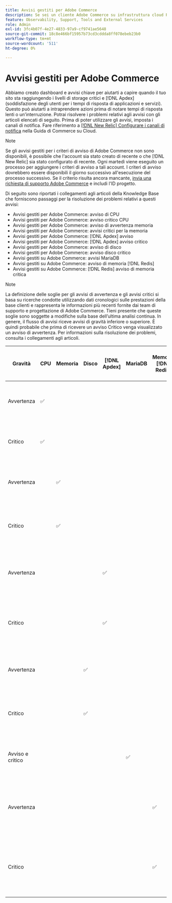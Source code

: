 ```yaml
---
title: Avvisi gestiti per Adobe Commerce
description: Se sei un cliente Adobe Commerce su infrastruttura cloud Pro plan architecture, puoi utilizzare avvisi gestiti per comprendere lo stato del sito. Se sei un cliente Adobe Commerce su infrastruttura cloud con architettura di piano Starter, riceverai solo avvisi per  [!DNL Apdex]  e condizioni relative al tasso di errore.
feature: Observability, Support, Tools and External Services
role: Admin
exl-id: 3fc4b07f-4e27-4833-97a9-cf9741ae5648
source-git-commit: 18c8e466bf15957b73cd3cddda8ff078ebeb23b0
workflow-type: tm+mt
source-wordcount: '511'
ht-degree: 0%

---
```


# Avvisi gestiti per Adobe Commerce


Abbiamo creato dashboard e avvisi chiave per aiutarti a capire quando il tuo sito sta raggiungendo i livelli di storage critici e [!DNL Apdex] (soddisfazione degli utenti per i tempi di risposta di applicazioni e servizi). Questo può aiutarti a intraprendere azioni prima di notare tempi di risposta lenti o un’interruzione. Potrai risolvere i problemi relativi agli avvisi con gli articoli elencati di seguito. Prima di poter utilizzare gli avvisi, imposta i canali di notifica. Fare riferimento a [[!DNL New Relic] Configurare i canali di notifica](https://experienceleague.adobe.com/en/docs/commerce-on-cloud/user-guide/monitor/new-relic/new-relic-service) nella Guida di Commerce su Cloud.

>[!NOTE]
>
>Se gli avvisi gestiti per i criteri di avviso di Adobe Commerce non sono disponibili, è possibile che l&#39;account sia stato creato di recente o che [!DNL New Relic] sia stato configurato di recente. Ogni martedì viene eseguito un processo per aggiungere i criteri di avviso a tali account. I criteri di avviso dovrebbero essere disponibili il giorno successivo all&#39;esecuzione del processo successivo. Se il criterio risulta ancora mancante, [invia una richiesta di supporto Adobe Commerce](https://experienceleague.adobe.com/en/docs/commerce-knowledge-base/kb/help-center-guide/magento-help-center-user-guide#support-case) e includi l&#39;ID progetto.

Di seguito sono riportati i collegamenti agli articoli della Knowledge Base che forniscono passaggi per la risoluzione dei problemi relativi a questi avvisi:

* Avvisi gestiti per Adobe Commerce: avviso di CPU
* Avvisi gestiti per Adobe Commerce: avviso critico CPU
* Avvisi gestiti per Adobe Commerce: avviso di avvertenza memoria
* Avvisi gestiti per Adobe Commerce: avvisi critici per la memoria
* Avvisi gestiti per Adobe Commerce: [!DNL Apdex] avviso
* Avvisi gestiti per Adobe Commerce: [!DNL Apdex] avviso critico
* Avvisi gestiti per Adobe Commerce: avviso di disco
* Avvisi gestiti per Adobe Commerce: avviso disco critico
* Avvisi gestiti su Adobe Commerce: avvisi MariaDB
* Avvisi gestiti su Adobe Commerce: avviso di memoria [!DNL Redis]
* Avvisi gestiti su Adobe Commerce: [!DNL Redis] avviso di memoria critica

>[!NOTE]
>
>La definizione delle soglie per gli avvisi di avvertenza e gli avvisi critici si basa su ricerche condotte utilizzando dati cronologici sulle prestazioni della base clienti e rappresenta le informazioni più recenti fornite dai team di supporto e progettazione di Adobe Commerce. Tieni presente che queste soglie sono soggette a modifiche sulla base dell’ultima analisi continua. In genere, il flusso di avvisi riceve avvisi di gravità inferiore o superiore. È quindi probabile che prima di ricevere un avviso Critico venga visualizzato un avviso di avvertenza. Per informazioni sulla risoluzione dei problemi, consulta i collegamenti agli articoli.

| Gravità | CPU | Memoria | Disco | [!DNL Apdex] | MariaDB | Memoria [!DNL Redis] | Articolo sulla risoluzione dei problemi |
|----------|-----|--------|------|-------|---------|--------------|-------------------------|
| Avvertenza | ✅ |        |      |       |         |              | [Avvisi gestiti per Adobe Commerce: avviso di CPU](managed-alerts-for-magento-commerce-cpu-warning-alert.md) |
| Critico | ✅ |        |      |       |         |              | [Avvisi gestiti per Adobe Commerce: avviso critico CPU](managed-alerts-on-magento-commerce-cpu-critical-alert.md) |
| Avvertenza |     | ✅ |      |       |         |              | [Avvisi gestiti per Adobe Commerce: avviso di memoria](managed-alerts-for-magento-commerce-memory-warning-alert.md) |
| Critico |     | ✅ |      |       |         |              | [Avvisi gestiti per Adobe Commerce: avviso di memoria critica](managed-alerts-on-magento-commerce-memory-critical-alert.md) |
| Avvertenza |     |        |      | ✅ |         |              | [Avvisi gestiti per Adobe Commerce: [!DNL Apdex] avviso](managed-alerts-for-magento-commerce-apdex-warning-alert.md) |
| Critico |     |        |      | ✅ |         |              | [Avvisi gestiti per Adobe Commerce: [!DNL Apdex] avviso critico](managed-alerts-for-magento-commerce-apdex-critical-alert.md) |
| Avvertenza |     |        | ✅ |       |         |              | [Avvisi gestiti per Adobe Commerce: avviso disco](managed-alerts-for-magento-commerce-disk-warning-alert.md) |
| Critico |     |        | ✅ |       |         |              | [Avvisi gestiti per Adobe Commerce: avviso disco critico](managed-alerts-for-magento-commerce-disk-critical-alert.md) |
| Avviso e critico |     |        |      |       | ✅ |              | [Avvisi gestiti su Adobe Commerce: avvisi MariaDB](managed-alerts-on-magento-commerce-mariadb-alerts.md) |
| Avvertenza |     |        |      |       |         | ✅ | [Avvisi gestiti in Adobe Commerce: [!DNL Redis] avviso di avviso memoria](managed-alerts-on-magento-commerce-redis-memory-warning-alert.md) |
| Critico |     |        |      |       |         | ✅ | [Avvisi gestiti in Adobe Commerce: [!DNL Redis] avviso di memoria critica](managed-alerts-on-magento-commerce-redis-memory-critical-alert.md) |
